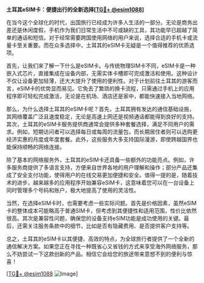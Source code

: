 **土耳其eSIM卡：便捷出行的全新选择[[TG💪+ @esim1088](https://t.me/s/esim1088)]**

在当今这个全球化的时代，出国旅行已经成为许多人生活的一部分。无论是商务出差还是休闲度假，手机作为我们日常生活中不可或缺的工具，其功能早已超越了简单的通话和短信。对于经常需要跨国使用网络的用户来说，选择合适的手机卡或流量卡至关重要。而在众多选择中，土耳其的eSIM卡无疑是一个值得推荐的优质选项。

首先，让我们来了解一下什么是eSIM卡。与传统物理SIM卡不同，eSIM卡是一种嵌入式芯片，直接集成在设备内部，无需实体卡槽即可完成激活和使用。这种设计不仅让设备更加轻薄，还大大提升了使用的便利性。对于计划前往土耳其的游客而言，eSIM卡的优势显而易见。它免去了繁琐的换卡流程，只需通过手机上的应用程序即可轻松完成激活，无论是在机场、酒店还是家中，都能快速接入当地网络。

那么，为什么选择土耳其的eSIM卡呢？首先，土耳其拥有发达的通信基础设施，其网络覆盖广泛且速度稳定，无论是高速上网还是视频通话都能得到良好的支持。其次，土耳其的eSIM卡服务提供商通常会提供多种套餐选择，满足不同用户的需求。例如，短期访问者可以选择每日或每周的流量包，而长期居住者则可以选购更经济实惠的月度或年度套餐。此外，这些服务大多支持国际漫游，即使跨越国界也能保持顺畅的网络连接。

除了基本的网络服务外，土耳其的eSIM卡还具备一些额外的功能亮点。例如，许多服务商提供了多语言支持，方便来自世界各地的用户理解和操作；部分产品还集成了安全支付功能，使得用户的在线交易更加便捷和安全。值得一提的是，随着技术的进步，越来越多的应用程序开始兼容eSIM卡，这意味着您可以在一台设备上同时管理多个号码和账户，极大地提高了使用的灵活性。

当然，在选择eSIM卡时，也需要考虑一些实际问题。首先是价格因素，虽然eSIM卡的整体成本可能略高于普通SIM卡，但考虑到其便捷性和适用范围，性价比依然很高。其次是兼容性问题，确保您的设备支持eSIM功能是成功使用的关键。最后，还需关注服务条款中的细节，比如是否有隐藏费用、是否提供客户支持等。

总之，土耳其的eSIM卡以其便捷、高效的特点，为全球旅行者提供了一个全新的通信解决方案。如果您正在寻找一种既省心又省钱的方式来享受海外网络服务，那么不妨尝试一下这款创新的产品。相信它会给您的旅途带来意想不到的便利与惊喜！

[[TG💪+ @esim1088](https://t.me/s/esim1088) ![Image](https://i.postimg.cc/4NQfJmqS/Snipaste-2025-05-13-00-14-12.png)]